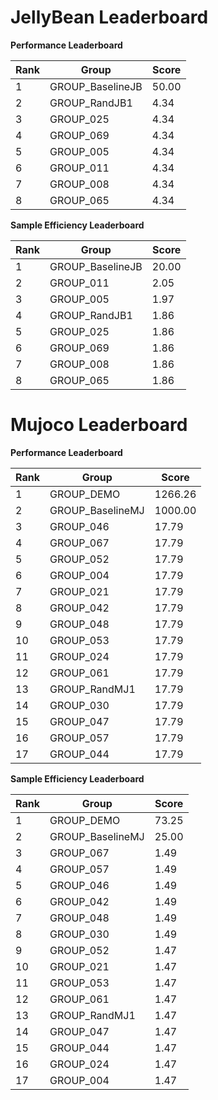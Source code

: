 # JellyBean Leaderboard

**Performance Leaderboard**

|Rank      |Group     |Score     |
|----------|----------|----------|
|1      |GROUP_BaselineJB     |50.00     |
|2      |GROUP_RandJB1     |4.34     |
|3      |GROUP_025     |4.34     |
|4      |GROUP_069     |4.34     |
|5      |GROUP_005     |4.34     |
|6      |GROUP_011     |4.34     |
|7      |GROUP_008     |4.34     |
|8      |GROUP_065     |4.34     |


**Sample Efficiency Leaderboard**

|Rank      |Group     |Score     |
|----------|----------|----------|
|1      |GROUP_BaselineJB     |20.00     |
|2      |GROUP_011     |2.05     |
|3      |GROUP_005     |1.97     |
|4      |GROUP_RandJB1     |1.86     |
|5      |GROUP_025     |1.86     |
|6      |GROUP_069     |1.86     |
|7      |GROUP_008     |1.86     |
|8      |GROUP_065     |1.86     |


# Mujoco Leaderboard

**Performance Leaderboard**

|Rank      |Group     |Score     |
|----------|----------|----------|
|1      |GROUP_DEMO     |1266.26     |
|2      |GROUP_BaselineMJ     |1000.00     |
|3      |GROUP_046     |17.79     |
|4      |GROUP_067     |17.79     |
|5      |GROUP_052     |17.79     |
|6      |GROUP_004     |17.79     |
|7      |GROUP_021     |17.79     |
|8      |GROUP_042     |17.79     |
|9      |GROUP_048     |17.79     |
|10      |GROUP_053     |17.79     |
|11      |GROUP_024     |17.79     |
|12      |GROUP_061     |17.79     |
|13      |GROUP_RandMJ1     |17.79     |
|14      |GROUP_030     |17.79     |
|15      |GROUP_047     |17.79     |
|16      |GROUP_057     |17.79     |
|17      |GROUP_044     |17.79     |


**Sample Efficiency Leaderboard**

|Rank      |Group     |Score     |
|----------|----------|----------|
|1      |GROUP_DEMO     |73.25     |
|2      |GROUP_BaselineMJ     |25.00     |
|3      |GROUP_067     |1.49     |
|4      |GROUP_057     |1.49     |
|5      |GROUP_046     |1.49     |
|6      |GROUP_042     |1.49     |
|7      |GROUP_048     |1.49     |
|8      |GROUP_030     |1.49     |
|9      |GROUP_052     |1.47     |
|10      |GROUP_021     |1.47     |
|11      |GROUP_053     |1.47     |
|12      |GROUP_061     |1.47     |
|13      |GROUP_RandMJ1     |1.47     |
|14      |GROUP_047     |1.47     |
|15      |GROUP_044     |1.47     |
|16      |GROUP_024     |1.47     |
|17      |GROUP_004     |1.47     |


